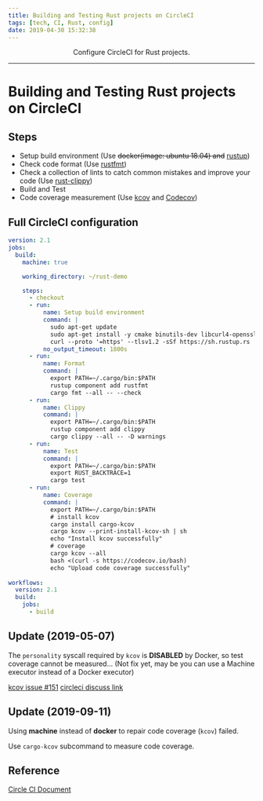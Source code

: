 ```yaml
---
title: Building and Testing Rust projects on CircleCI
tags: [tech, CI, Rust, config]
date: 2019-04-30 15:32:38
---
```


<center>Configure CircleCI for Rust projects.</center>
<!-- more -->

---

# Building and Testing Rust projects on CircleCI

## Steps

- Setup build environment (Use ~~docker(image: ubuntu 18.04) and~~ [rustup](https://rustup.rs/))
- Check code format (Use [rustfmt](https://github.com/rust-lang/rustfmt))
- Check a collection of lints to catch common mistakes and improve your code (Use [rust-clippy](https://github.com/rust-lang/rust-clippy))
- Build and Test
- Code coverage measurement (Use [kcov](https://github.com/SimonKagstrom/kcov) and [Codecov](https://codecov.io/))

## Full CircleCI configuration

```yaml
version: 2.1
jobs:
  build:
    machine: true

    working_directory: ~/rust-demo

    steps:
      - checkout
      - run:
          name: Setup build environment
          command: |
            sudo apt-get update
            sudo apt-get install -y cmake binutils-dev libcurl4-openssl-dev libiberty-dev libelf-dev libdw-dev
            curl --proto '=https' --tlsv1.2 -sSf https://sh.rustup.rs | sh -s -- --no-modify-path --default-toolchain none -y;
          no_output_timeout: 1800s
      - run:
          name: Format
          command: |
            export PATH=~/.cargo/bin:$PATH
            rustup component add rustfmt
            cargo fmt --all -- --check
      - run:
          name: Clippy
          command: |
            export PATH=~/.cargo/bin:$PATH
            rustup component add clippy
            cargo clippy --all -- -D warnings
      - run:
          name: Test
          command: |
          	export PATH=~/.cargo/bin:$PATH
            export RUST_BACKTRACE=1
          	cargo test
      - run:
          name: Coverage
          command: |
          	export PATH=~/.cargo/bin:$PATH
            # install kcov
            cargo install cargo-kcov
            cargo kcov --print-install-kcov-sh | sh
            echo "Install kcov successfully"
            # coverage
            cargo kcov --all
            bash <(curl -s https://codecov.io/bash)
            echo "Upload code coverage successfully"
      
workflows:
  version: 2.1
  build:
    jobs:
      - build

```

## Update (2019-05-07)

The `personality` syscall required by `kcov` is **DISABLED** by Docker, so test coverage cannot be measured... (Not fix yet, may be you can use a Machine executor instead of a Docker executor)

[kcov issue #151](https://github.com/SimonKagstrom/kcov/issues/151)
[circleci discuss link](https://discuss.circleci.com/t/cargo-tarpaulin-fails/30215)

## Update (2019-09-11)

Using **machine** instead of **docker** to repair code coverage (`kcov`) failed.

Use `cargo-kcov` subcommand to measure code coverage.

## Reference

[Circle CI Document](https://circleci.com/docs/)
